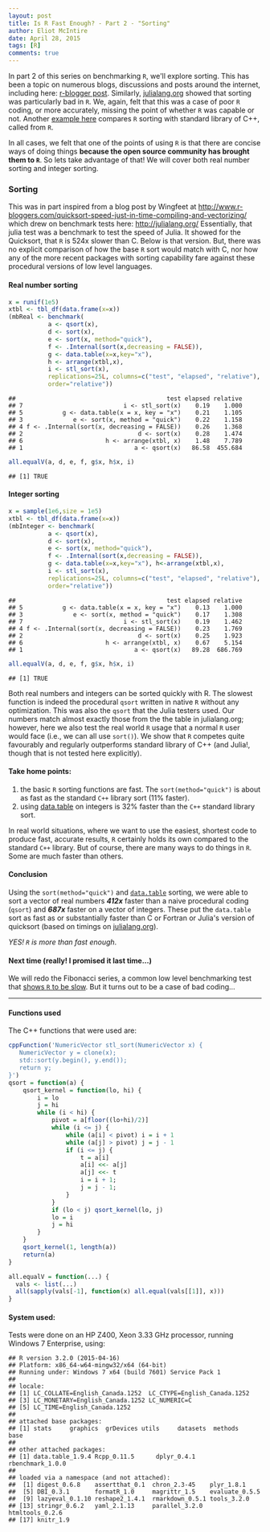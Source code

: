 ```yaml
---
layout: post
title: Is R Fast Enough? - Part 2 - "Sorting"
author: Eliot McIntire
date: April 28, 2015
tags: [R]
comments: true
---
```


In part 2 of this series on benchmarking `R`, we'll explore sorting. This has been a topic on numerous blogs, discussions and posts around the internet, including here: [r-blogger post](http://www.r-bloggers.com/quicksort-speed-just-in-time-compiling-and-vectorizing/). Similarly, [julialang.org](http://julialang.org) showed that sorting was particularly bad in `R`. We, again, felt that this was a case of poor `R` coding, or more accurately, missing the point of whether `R` was capable or not. Another [example here](http://gallery.rcpp.org/articles/sorting/) compares `R` sorting with standard library of C++, called from `R`. 

In all cases, we felt that one of the points of using `R` is that there are concise ways of doing things **because the open source community has brought them to `R`**. So lets take advantage of that! We will cover both real number sorting and integer sorting. 

### Sorting






This was in part inspired from a blog post by Wingfeet at http://www.r-bloggers.com/quicksort-speed-just-in-time-compiling-and-vectorizing/ which drew on benchmark tests here: http://julialang.org/ 
Essentially, that julia test was a benchmark to test the speed of Julia. It showed for the Quicksort, that `R` is 524x slower than C. Below is that version. But, there was no explicit comparison of how the base `R` sort would match with C, nor how any of the more recent packages with sorting capability fare against these procedural versions of low level languages. 




#### Real number sorting


```r
x = runif(1e5)
xtbl <- tbl_df(data.frame(x=x))
(mbReal <- benchmark(
           a <- qsort(x), 
           d <- sort(x), 
           e <- sort(x, method="quick"),
           f <- .Internal(sort(x,decreasing = FALSE)),
           g <- data.table(x=x,key="x"), 
           h <- arrange(xtbl,x),
           i <- stl_sort(x),
           replications=25L, columns=c("test", "elapsed", "relative"),
           order="relative"))
```

```
##                                          test elapsed relative
## 7                            i <- stl_sort(x)    0.19    1.000
## 5           g <- data.table(x = x, key = "x")    0.21    1.105
## 3              e <- sort(x, method = "quick")    0.22    1.158
## 4 f <- .Internal(sort(x, decreasing = FALSE))    0.26    1.368
## 2                                d <- sort(x)    0.28    1.474
## 6                       h <- arrange(xtbl, x)    1.48    7.789
## 1                               a <- qsort(x)   86.58  455.684
```

```r
all.equalV(a, d, e, f, g$x, h$x, i)
```

```
## [1] TRUE
```

#### Integer sorting


```r
x = sample(1e6,size = 1e5)
xtbl <- tbl_df(data.frame(x=x))
(mbInteger <- benchmark(
           a <- qsort(x), 
           d <- sort(x), 
           e <- sort(x, method="quick"), 
           f <- .Internal(sort(x,decreasing = FALSE)),
           g <- data.table(x=x,key="x"), h<-arrange(xtbl,x),
           i <- stl_sort(x),
           replications=25L, columns=c("test", "elapsed", "relative"),
           order="relative"))
```

```
##                                          test elapsed relative
## 5           g <- data.table(x = x, key = "x")    0.13    1.000
## 3              e <- sort(x, method = "quick")    0.17    1.308
## 7                            i <- stl_sort(x)    0.19    1.462
## 4 f <- .Internal(sort(x, decreasing = FALSE))    0.23    1.769
## 2                                d <- sort(x)    0.25    1.923
## 6                       h <- arrange(xtbl, x)    0.67    5.154
## 1                               a <- qsort(x)   89.28  686.769
```

```r
all.equalV(a, d, e, f, g$x, h$x, i)
```

```
## [1] TRUE
```

Both real numbers and integers can be sorted quickly with R. The slowest function is indeed the procedural `qsort` written in native `R` without any optimization. This was also the `qsort` that the Julia testers used. Our numbers match almost exactly those from the the table in julialang.org; however, here we also test the real world `R` usage that a normal `R` user would face (i.e., we can all use `sort()`). We show that `R` competes quite favourably and regularly outperforms standard library of C++ (and Julia!, though that is not tested here explicitly). 

#### Take home points:

1. the basic `R` sorting functions are fast. The `sort(method="quick")` is about as fast as the standard `C++` library sort (11% faster). 
2. using [data.table](http://cran.r-project.org/web/packages/data.table/index.html) on integers is 32% faster than the `C++` standard library sort.

In real world situations, where we want to use the easiest, shortest code to produce fast, accurate results, `R` certainly holds its own compared to the standard `C++` library. But of course, there are many ways to do things in `R`. Some are much faster than others.

#### Conclusion

Using the `sort(method="quick")` and [`data.table`](http://cran.r-project.org/web/packages/data.table/index.html) sorting, we were able to sort a vector of real numbers ***412x*** faster than a naive procedural coding (`qsort`) and ***687x*** faster on a vector of integers. These put the `data.table` sort as fast as or substantially faster than C or Fortran or Julia's version of quicksort (based on timings on [julialang.org](http://julialang.org)).

*YES! `R` is more than fast enough*.  

#### Next time (really! I promised it last time...)

We will redo the Fibonacci series, a common low level benchmarking test that [shows `R` to be slow](http://julialang.org).  But it turns out to be a case of bad coding...


--------------------

#### Functions used

The C++ functions that were used are:



```r
cppFunction('NumericVector stl_sort(NumericVector x) {
   NumericVector y = clone(x);
   std::sort(y.begin(), y.end());
   return y;
}')
qsort = function(a) {
    qsort_kernel = function(lo, hi) {
        i = lo
        j = hi
        while (i < hi) {
            pivot = a[floor((lo+hi)/2)]
            while (i <= j) {
                while (a[i] < pivot) i = i + 1
                while (a[j] > pivot) j = j - 1
                if (i <= j) {
                    t = a[i]
                    a[i] <<- a[j]
                    a[j] <<- t
                    i = i + 1;
                    j = j - 1;
                }
            }
            if (lo < j) qsort_kernel(lo, j)
            lo = i
            j = hi
        }
    }
    qsort_kernel(1, length(a))
    return(a)
}

all.equalV = function(...) {
  vals <- list(...)
  all(sapply(vals[-1], function(x) all.equal(vals[[1]], x)))
}
```

#### System used:
Tests were done on an HP Z400, Xeon 3.33 GHz processor, running Windows 7 Enterprise, using:


```
## R version 3.2.0 (2015-04-16)
## Platform: x86_64-w64-mingw32/x64 (64-bit)
## Running under: Windows 7 x64 (build 7601) Service Pack 1
## 
## locale:
## [1] LC_COLLATE=English_Canada.1252  LC_CTYPE=English_Canada.1252   
## [3] LC_MONETARY=English_Canada.1252 LC_NUMERIC=C                   
## [5] LC_TIME=English_Canada.1252    
## 
## attached base packages:
## [1] stats     graphics  grDevices utils     datasets  methods   base     
## 
## other attached packages:
## [1] data.table_1.9.4 Rcpp_0.11.5      dplyr_0.4.1      rbenchmark_1.0.0
## 
## loaded via a namespace (and not attached):
##  [1] digest_0.6.8    assertthat_0.1  chron_2.3-45    plyr_1.8.1     
##  [5] DBI_0.3.1       formatR_1.0     magrittr_1.5    evaluate_0.5.5 
##  [9] lazyeval_0.1.10 reshape2_1.4.1  rmarkdown_0.5.1 tools_3.2.0    
## [13] stringr_0.6.2   yaml_2.1.13     parallel_3.2.0  htmltools_0.2.6
## [17] knitr_1.9
```
